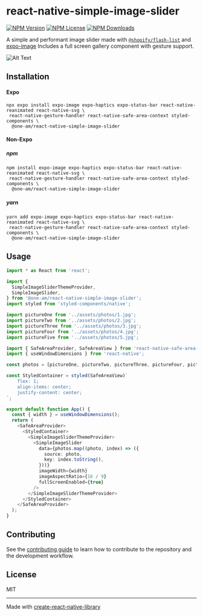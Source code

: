# react-native-simple-image-slider
[![NPM Version](https://img.shields.io/npm/v/@one-am/react-native-simple-image-slider.svg?style=flat)](https://www.npmjs.com/package/@one-am/react-native-simple-image-slider)
[![NPM License](https://img.shields.io/npm/l/@one-am/react-native-simple-image-slider.svg?style=flat)](LICENSE)
[![NPM Downloads](https://img.shields.io/npm/dt/@one-am/react-native-simple-image-slider.svg?style=flat)](https://www.npmjs.com/package/@one-am/react-native-simple-image-slider)

A simple and performant image slider made with [`@shopify/flash-list`](https://github.com/Shopify/flash-list)
and [expo-image](https://docs.expo.dev/versions/latest/sdk/image/)
Includes a full screen gallery component with gesture support.

![Alt Text](docs/slider-demo.gif)

## Installation

#### Expo

```shell
npx expo install expo-image expo-haptics expo-status-bar react-native-reanimated react-native-svg \
 react-native-gesture-handler react-native-safe-area-context styled-components \
  @one-am/react-native-simple-image-slider
```

#### Non-Expo

##### npm

```shell
npm install expo-image expo-haptics expo-status-bar react-native-reanimated react-native-svg \
 react-native-gesture-handler react-native-safe-area-context styled-components \
  @one-am/react-native-simple-image-slider
```

##### yarn

```shell
yarn add expo-image expo-haptics expo-status-bar react-native-reanimated react-native-svg \
 react-native-gesture-handler react-native-safe-area-context styled-components \
  @one-am/react-native-simple-image-slider
```

## Usage

```typescript jsx
import * as React from 'react';

import {
  SimpleImageSliderThemeProvider,
  SimpleImageSlider,
} from '@one-am/react-native-simple-image-slider';
import styled from 'styled-components/native';

import pictureOne from '../assets/photos/1.jpg';
import pictureTwo from '../assets/photos/2.jpg';
import pictureThree from '../assets/photos/3.jpg';
import pictureFour from '../assets/photos/4.jpg';
import pictureFive from '../assets/photos/5.jpg';

import { SafeAreaProvider, SafeAreaView } from 'react-native-safe-area-context';
import { useWindowDimensions } from 'react-native';

const photos = [pictureOne, pictureTwo, pictureThree, pictureFour, pictureFive];

const StyledContainer = styled(SafeAreaView)`
    flex: 1;
    align-items: center;
    justify-content: center;
`;

export default function App() {
  const { width } = useWindowDimensions();
  return (
    <SafeAreaProvider>
      <StyledContainer>
        <SimpleImageSliderThemeProvider>
          <SimpleImageSlider
            data={photos.map((photo, index) => ({
              source: photo,
              key: index.toString(),
            }))}
            imageWidth={width}
            imageAspectRatio={16 / 9}
            fullScreenEnabled={true}
          />
        </SimpleImageSliderThemeProvider>
      </StyledContainer>
    </SafeAreaProvider>
  );
}
```

## Contributing

See the [contributing guide](CONTRIBUTING.md) to learn how to contribute to the repository and the development workflow.

## License

MIT

---

Made with [create-react-native-library](https://github.com/callstack/react-native-builder-bob)
